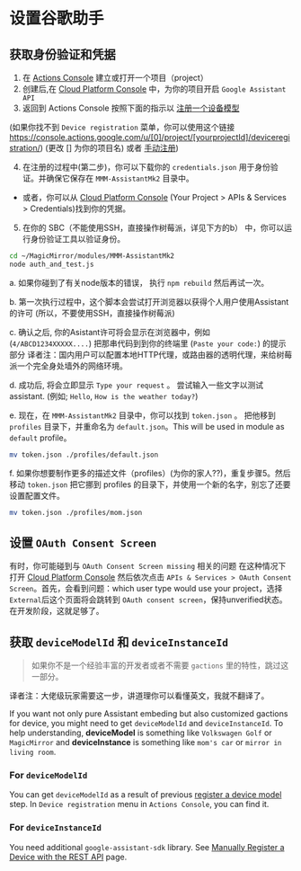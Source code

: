 # 设置谷歌助手

## 获取身份验证和凭据
1. 在 [Actions Console](https://console.actions.google.com/) 建立或打开一个项目（project）
2. 创建后,在 [Cloud Platform Console](https://console.cloud.google.com/) 中，为你的项目开启 `Google Assistant API`
3. 返回到 Actions Console 按照下面的指示以 [注册一个设备模型](https://developers.google.com/assistant/sdk/guides/service/python/embed/register-device)

(如果你找不到 `Device registration` 菜单，你可以使用这个链接 https://console.actions.google.com/u/[0]/project/[yourprojectId]/deviceregistration/) (更改 [] 为你的项目名) 或者 [手动注册](https://developers.google.com/assistant/sdk/reference/device-registration/register-device-manual))

4. 在注册的过程中(第二步)，你可以下载你的 `credentials.json` 用于身份验证。并确保它保存在 `MMM-AssistantMk2` 目录中。
 - 或者，你可以从 [Cloud Platform Console](https://console.cloud.google.com/) (Your Project > APIs & Services > Credentials)找到你的凭据。
5. 在你的 SBC（不能使用SSH，直接操作树莓派，详见下方的b） 中，你可以运行身份验证工具以验证身份。
```sh
cd ~/MagicMirror/modules/MMM-AssistantMk2
node auth_and_test.js
```
   a. 如果你碰到了有关node版本的错误， 执行 `npm rebuild` 然后再试一次。

   b. 第一次执行过程中，这个脚本会尝试打开浏览器以获得个人用户使用Assistant的许可 (所以，不要使用SSH，直接操作树莓派)

   c. 确认之后, 你的Asistant许可将会显示在浏览器中，例如 (`4/ABCD1234XXXXX....`) 把那串代码到到你的终端里 (`Paste your code:`) 的提示部分 译者注：国内用户可以配置本地HTTP代理，或路由器的透明代理，来给树莓派一个完全身处墙外的网络环境。

   d. 成功后, 将会立即显示 `Type your request` 。 尝试输入一些文字以测试assistant. (例如; `Hello`, `How is the weather today?`)

   e. 现在，在 `MMM-AssistantMk2` 目录中，你可以找到 `token.json` 。 把他移到 `profiles` 目录下，并重命名为 `default.json`。This will be used in module as `default` profile。

 ```sh
 mv token.json ./profiles/default.json
 ```
  f. 如果你想要制作更多的描述文件（profiles）(为你的家人??)，重复步骤5。然后移动 `token.json` 把它挪到 profiles 的目录下，并使用一个新的名字，别忘了还要设置配置文件。
```sh
mv token.json ./profiles/mom.json
```


## 设置 `OAuth Consent Screen`
有时，你可能碰到与 `OAuth Consent Screen missing` 相关的问题
在这种情况下打开 [Cloud Platform Console](https://console.cloud.google.com/) 然后依次点击 `APIs & Services > OAuth Consent Screen`。首先，会看到问题：which user type would use your project，选择 `External`后这个页面将会跳转到 `OAuth consent screen`，保持unverified状态。在开发阶段，这就足够了。


## 获取 `deviceModelId` 和 `deviceInstanceId`
> 如果你不是一个经验丰富的开发者或者不需要 `gactions` 里的特性，跳过这一部分。

译者注：大佬级玩家需要这一步，讲道理你可以看懂英文，我就不翻译了。

If you want not only pure Assistant embeding but also customized gactions for device, you might need to get `deviceModelId` and `deviceInstanceId`. To help understanding, **deviceModel** is something like `Volkswagen Golf` or `MagicMirror` and **deviceInstance** is something like `mom's car` or `mirror in living room`.

### For `deviceModelId`
You can get `deviceModelId` as a result of previous [register a device model](https://developers.google.com/assistant/sdk/guides/service/python/embed/register-device) step. In `Device registration` menu in `Actions Console`, you can find it.

### For `deviceInstanceId`
You need additional `google-assistant-sdk` library. See [
Manually Register a Device with the REST API](https://developers.google.com/assistant/sdk/reference/device-registration/register-device-manual#get-access-token) page.
